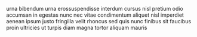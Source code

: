 urna bibendum urna erossuspendisse interdum cursus nisl pretium odio accumsan in
egestas nunc nec vitae condimentum aliquet nisl imperdiet aenean ipsum justo
fringilla velit rhoncus sed quis nunc finibus sit faucibus proin ultricies ut
turpis diam magna tortor aliquam mauris